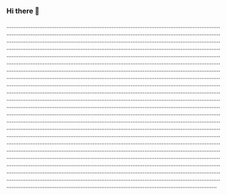 ### Hi there 👋

..................................................................................................................................................................................................................................................................................................................................................................................................................................................................................................................................................................................................................................................................................................................................................................................................................................................................................................................................................................................................................................................................................................................................................................................................................................................................................................................................................................................................................................................................................................................................................................................................................................................................................................................................................................................................................................................................................................................................................................................................................................................................................................................................................................................................................................................................................................................................................................................................................................................................................................................................................................................................................................................................................................................................................................................................................................................................................................................................................................